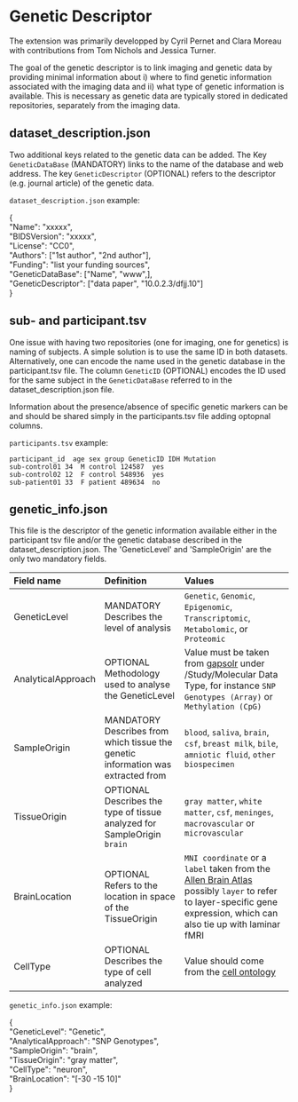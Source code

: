 # Genetic Descriptor

The extension was primarily developped by Cyril Pernet and Clara Moreau with contributions from Tom Nichols and Jessica Turner.

The goal of the genetic descriptor is to link imaging and genetic data by providing minimal information about i) where to find genetic information associated with the imaging data and ii) what type of genetic information is available. This is necessary as genetic data are typically stored in dedicated repositories, separately from the imaging data.

## dataset_description.json

Two additional keys related to the genetic data can be added. The Key `GeneticDataBase` (MANDATORY) links to the name of the database and web address. The key `GeneticDescriptor` (OPTIONAL) refers to the descriptor (e.g. journal article) of the genetic data.

`dataset_description.json` example:

{  
  "Name": "xxxxx",  
  "BIDSVersion":  "xxxxx",  
  "License": "CC0",  
  "Authors": ["1st author", "2nd author"],  
  "Funding": "list your funding sources",  
  "GeneticDataBase": ["Name", "www",],  
  "GeneticDescriptor": ["data paper", "10.0.2.3/dfjj.10"]  
}

## sub- and participant.tsv

One issue with having two repositories (one for imaging, one for genetics) is naming of subjects. A simple solution is to use the same ID in both datasets. Alternatively, one can encode the name used in the genetic database in the participant.tsv file. The column `GeneticID` (OPTIONAL) encodes the ID used for the same subject in the `GeneticDataBase` referred to in the dataset_description.json file.

Information about the presence/absence of specific genetic markers can be and should be shared simply in the participants.tsv file adding optopnal columns.

`participants.tsv` example:

```Text
participant_id  age sex group GeneticID	IDH Mutation
sub-control01 34  M control 124587	yes
sub-control02 12  F control 548936	yes
sub-patient01 33  F patient 489634	no
```

## genetic_info.json

This file is the descriptor of the genetic information available either in the participant tsv file and/or the genetic database described in the dataset_description.json. The 'GeneticLevel' and 'SampleOrigin' are the only two mandatory fields.

| Field name   | Definition | Values |
| :----------- | :--------- | :------|
| GeneticLevel | MANDATORY Describes the level of analysis | `Genetic`, `Genomic`, `Epigenomic`, `Transcriptomic`, `Metabolomic`, or `Proteomic` |
| AnalyticalApproach | OPTIONAL Methodology used to analyse the GeneticLevel | Value must be taken from [gapsolr](https://www.ncbi.nlm.nih.gov/projects/gapsolr/facets.html) under /Study/Molecular Data Type, for instance `SNP Genotypes (Array)` or `Methylation (CpG)` |
| SampleOrigin | MANDATORY Describes from which tissue the genetic information was extracted from | `blood`, `saliva`, `brain`, `csf`, `breast milk`, `bile`, `amniotic fluid`, `other biospecimen` |
| TissueOrigin | OPTIONAL Describes the type of tissue analyzed for SampleOrigin `brain` | `gray matter`, `white matter`, `csf`, `meninges`, `macrovascular` or `microvascular` |
| BrainLocation | OPTIONAL Refers to the location in space of the TissueOrigin | `MNI coordinate` or a `label` taken from the [Allen Brain Atlas](http://atlas.brain-map.org/atlas?atlas=265297125#atlas=265297125&plate=112360888&structure=4392&x=40348.15104166667&y=46928.75&zoom=-7&resolution=206.60&z=3) possibly `layer` to refer to layer-specific gene expression, which can also tie up with laminar fMRI |
| CellType | OPTIONAL Describes the type of cell analyzed | Value should come from the [cell ontology](http://obofoundry.org/ontology/cl.html) |

`genetic_info.json` example:

{  
  "GeneticLevel": "Genetic",  
  "AnalyticalApproach": "SNP Genotypes",  
  "SampleOrigin": "brain",  
  "TissueOrigin": "gray matter",  
  "CellType":  "neuron",  
  "BrainLocation": "[-30 -15 10]"  
}
